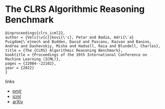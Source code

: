 # The CLRS Algorithmic Reasoning Benchmark

```
@inproceedings{clrs_icml22,
author = {Veli{\v{c}}kovi{\'c}, Petar and Badia, Adri{\`a} Puigdom{\`e}nech and Budden, David and Pascanu, Razvan and Banino, Andrea and Dashevskiy, Misha and Hadsell, Raia and Blundell, Charles},
title = {The {CLRS} Algorithmic Reasoning Benchmark},
booktitle = {Proceedings of the 39th International Conference on Machine Learning (ICML)},
pages = {22084--22102},
year = {2022}
}
```

links
 - [pmlr](https://proceedings.mlr.press/v162/velickovic22a.html)
- [icml](https://icml.cc/Conferences/2022/Schedule?showEvent=16548)
- [arXiv](https://arxiv.org/abs/2205.15659)
